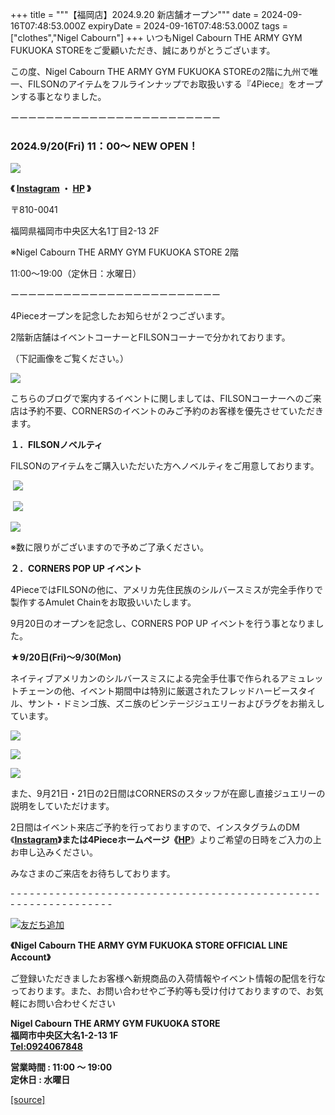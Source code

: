 +++
title = """【福岡店】2024.9.20 新店舗オープン"""
date = 2024-09-16T07:48:53.000Z
expiryDate = 2024-09-16T07:48:53.000Z
tags = ["clothes","Nigel Cabourn"]
+++
いつもNigel Cabourn THE ARMY GYM FUKUOKA STOREをご愛顧いただき、誠にありがとうございます。

この度、Nigel Cabourn THE ARMY GYM FUKUOKA STOREの2階に九州で唯一、FILSONのアイテムをフルラインナップでお取扱いする『4Piece』をオープンする事となりました。

ーーーーーーーーーーーーーーーーーーーーーーーー

### **2024.9/20(Fri) 11：00～ NEW OPEN！**

![](https://cdn.shopify.com/s/files/1/0094/9295/5196/files/4Piece__logo_fix_160x160.png?v=1726295038)

**《 [Instagram](https://www.instagram.com/4piece.fukuoka/) ・ [HP](https://4piece.jp/) 》**

〒810-0041

福岡県福岡市中央区大名1丁目2-13 2F

※Nigel Cabourn THE ARMY GYM FUKUOKA STORE 2階

11:00～19:00（定休日：水曜日）

ーーーーーーーーーーーーーーーーーーーーーーーー

4Pieceオープンを記念したお知らせが２つございます。

2階新店舗はイベントコーナーとFILSONコーナーで分かれております。

（下記画像をご覧ください。）

![](https://cdn.shopify.com/s/files/1/0094/9295/5196/files/IMG_0522_480x480.png?v=1726464352)

こちらのブログで案内するイベントに関しましては、FILSONコーナーへのご来店は予約不要、CORNERSのイベントのみご予約のお客様を優先させていただきます。

**１．FILSONノベルティ**

FILSONのアイテムをご購入いただいた方へノベルティをご用意しております。

 ![](https://cdn.shopify.com/s/files/1/0094/9295/5196/files/DSCF1575_480x480.jpg?v=1726297226)

 ![](https://cdn.shopify.com/s/files/1/0094/9295/5196/files/DSCF1588_480x480.jpg?v=1726297254)

![](https://cdn.shopify.com/s/files/1/0094/9295/5196/files/DSCF1625_480x480.jpg?v=1726373619)

※数に限りがございますので予めご了承ください。 

**２．CORNERS POP UP イベント**

4PieceではFILSONの他に、アメリカ先住民族のシルバースミスが完全手作りで製作するAmulet Chainをお取扱いいたします。

9月20日のオープンを記念し、CORNERS POP UP イベントを行う事となりました。

**★9/20日(Fri)～9/30(Mon)**

ネイティブアメリカンのシルバースミスによる完全手仕事で作られるアミュレットチェーンの他、イベント期間中は特別に厳選されたフレッドハービースタイル、サント・ドミンゴ族、ズニ族のビンテージジュエリーおよびラグをお揃えしています。

![](https://cdn.shopify.com/s/files/1/0094/9295/5196/files/DSCF1521_480x480.jpg?v=1726297375)

![](https://cdn.shopify.com/s/files/1/0094/9295/5196/files/DSCF1596_480x480.jpg?v=1726297371)

![](https://cdn.shopify.com/s/files/1/0094/9295/5196/files/DSCF1366_480x480.jpg?v=1726297375)

また、9月21日・21日の2日間はCORNERSのスタッフが在廊し直接ジュエリーの説明をしていただけます。

2日間はイベント来店ご予約を行っておりますので、インスタグラムのDM《**[Instagram](https://www.instagram.com/4piece.fukuoka/)》**または4Pieceホームページ《**[HP](https://4piece.jp/)**》よりご希望の日時をご入力の上お申し込みください。

みなさまのご来店をお待ちしております。

\- - - - - - - - - - - - - - - - - - - - - - - - - - - - - - - - - - - - \- - - - - - - - - - - - - - - - - - - - - - - - - - - -  

[![友だち追加](https://scdn.line-apps.com/n/line_add_friends/btn/ja.png)](https://lin.ee/E2AZ3kQ) 

**《Nigel Cabourn THE ARMY GYM FUKUOKA STORE OFFICIAL LINE Account》** 

ご登録いただきましたお客様へ新規商品の入荷情報やイベント情報の配信を行なっております。また、お問い合わせやご予約等も受け付けておりますので、お気軽にお問い合わせください

**Nigel Cabourn THE ARMY GYM FUKUOKA STORE**  
**福岡市中央区大名1-2-13 1F  
[Tel:0924067848](tel:0924067848)**

**営業時間 : 11:00 ～ 19:00  
定休日 : 水曜日**

[[source]](https://cabourn.jp/blogs/shop-info/fukuoka20240916)
